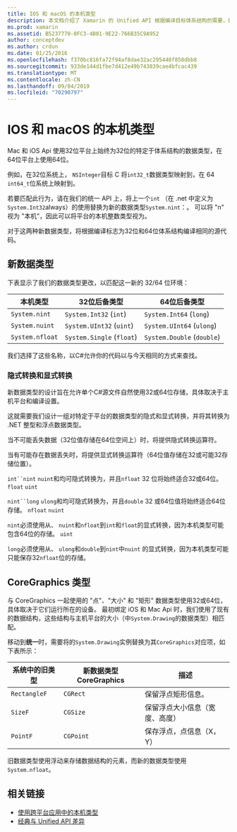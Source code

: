 ```yaml
---
title: IOS 和 macOS 的本机类型
description: 本文档介绍了 Xamarin 的 Unified API 根据编译目标体系结构的需要，如何将 .NET 类型映射到32位和64位本机类型。
ms.prod: xamarin
ms.assetid: B5237770-0FC3-4B01-9E22-766B35C9A952
author: conceptdev
ms.author: crdun
ms.date: 01/25/2016
ms.openlocfilehash: f370bc816fa72f94af8dae32ac295448f858dbb8
ms.sourcegitcommit: 933de144d1fbe7d412e49b743839cae4bfcac439
ms.translationtype: MT
ms.contentlocale: zh-CN
ms.lasthandoff: 09/04/2019
ms.locfileid: "70290797"
---
```

# <a name="native-types-for-ios-and-macos"></a>IOS 和 macOS 的本机类型

Mac 和 iOS Api 使用32位平台上始终为32位的特定于体系结构的数据类型，在64位平台上使用64位。

例如，在32位系统上， `NSInteger`目标 C 将`int32_t`数据类型映射到，在 64 `int64_t`位系统上映射到。

若要匹配此行为，请在我们的统一 API 上，将上一个`int` （在 .net 中定义为`System.Int32`always）的使用替换为新的数据类型`System.nint`：。 可以将 "n" 视为 "本机"，因此可以将平台的本机整数类型视为。

对于这两种新数据类型，将根据编译标志为32位和64位体系结构编译相同的源代码。

## <a name="new-data-types"></a>新数据类型

下表显示了我们的数据类型更改，以匹配这一新的 32/64 位环境：

|本机类型|32位后备类型|64位后备类型|
|--- |--- |--- |
|`System.nint`|`System.Int32` (`int`)|`System.Int64` (`long`)|
|`System.nuint`|`System.UInt32` (`uint`)|`System.UInt64` (`ulong`)|
|`System.nfloat`|`System.Single` (`float`)|`System.Double` (`double`)|

我们选择了这些名称，以C#允许你的代码以与今天相同的方式来查找。

### <a name="implicit-and-explicit-conversions"></a>隐式转换和显式转换

新数据类型的设计旨在允许单个C#源文件自然使用32或64位存储，具体取决于主机平台和编译设置。

这就需要我们设计一组对特定于平台的数据类型的隐式和显式转换，并将其转换为 .NET 整型和浮点数据类型。

当不可能丢失数据（32位值存储在64位空间上）时，将提供隐式转换运算符。

当有可能存在数据丢失时，将提供显式转换运算符（64位值存储在32或可能32存储位置）。

`int``nint` `nuint`和均可隐式转换为，并且`nfloat` 32 位将始终适合32或64位。 `float` `uint`

`nint``long` `ulong`和均可隐式转换为，并且`double` 32 或64位值将始终适合64位存储。 `nfloat` `nuint`

`nint`必须使用从、 `nuint`和`nfloat`到`int`和`float`的显式转换，因为本机类型可能包含64位的存储。 `uint`

`long`必须使用从、 `ulong`和`double`到`nint`中`nuint` 的显式转换，因为本机类型可能只能保存32`nfloat`位的存储。

## <a name="coregraphics-types"></a>CoreGraphics 类型

与 CoreGraphics 一起使用的 "点"、"大小" 和 "矩形" 数据类型使用32或64位，具体取决于它们运行所在的设备。  最初绑定 iOS 和 Mac Api 时，我们使用了现有的数据结构，这些结构与主机平台的大小（中`System.Drawing`的数据类型）相匹配。

移动到**统一**时，需要将的`System.Drawing`实例替换为其`CoreGraphics`对应项，如下表所示：

|系统中的旧类型|新数据类型 CoreGraphics|描述|
|--- |--- |--- |
|`RectangleF`|`CGRect`|保留浮点矩形信息。|
|`SizeF`|`CGSize`|保留浮点大小信息（宽度、高度）|
|`PointF`|`CGPoint`|保存浮点，点信息（X，Y）|

旧数据类型使用浮动来存储数据结构的元素，而新的数据类型使用`System.nfloat`。

## <a name="related-links"></a>相关链接

- [使用跨平台应用中的本机类型](~/cross-platform/macios/native-types-cross-platform.md)
- [经典与 Unified API 差异](https://github.com/xamarin/release-notes-archive/blob/master/release-notes/ios/api_changes/classic-vs-unified-8.6.0/index.md)
